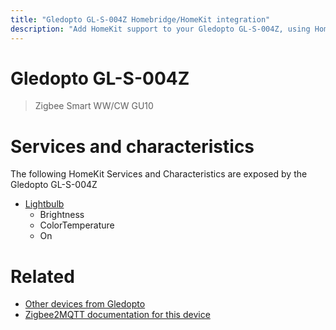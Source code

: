 ```yaml
---
title: "Gledopto GL-S-004Z Homebridge/HomeKit integration"
description: "Add HomeKit support to your Gledopto GL-S-004Z, using Homebridge, Zigbee2MQTT and homebridge-z2m."
---
```

<!---
This file has been GENERATED using src/docgen/docgen.ts
DO NOT EDIT THIS FILE MANUALLY!
-->
# Gledopto GL-S-004Z
> Zigbee Smart WW/CW GU10


# Services and characteristics
The following HomeKit Services and Characteristics are exposed by
the Gledopto GL-S-004Z

* [Lightbulb](../../light.md)
  * Brightness
  * ColorTemperature
  * On


# Related
* [Other devices from Gledopto](../index.md#gledopto)
* [Zigbee2MQTT documentation for this device](https://www.zigbee2mqtt.io/devices/GL-S-004Z.html)